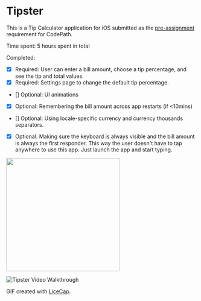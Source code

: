 # Tipster

This is a Tip Calculator application for iOS submitted as the [pre-assignment](https://gist.github.com/timothy1ee/7747214) requirement for CodePath.

Time spent: 5 hours spent in total

Completed:

* [x] Required: User can enter a bill amount, choose a tip percentage, and see the tip and total values.
* [x] Required: Settings page to change the default tip percentage.
* [] Optional: UI animations
* [x] Optional: Remembering the bill amount across app restarts (if <10mins)
* [] Optional: Using locale-specific currency and currency thousands separators.
* [x] Optional: Making sure the keyboard is always visible and the bill amount is always the first responder. This way the user doesn't have to tap anywhere to use this app. Just launch the app and start typing.

<img src="" alt="" width="300">

![Tipster Video Walkthrough]()

GIF created with [LiceCap](http://www.cockos.com/licecap/).

